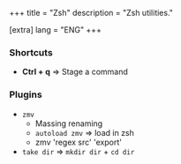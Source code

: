 +++
title = "Zsh"
description = "Zsh utilities."

[extra]
lang = "ENG"
+++

### Shortcuts

  * __Ctrl + q__ => Stage a command

### Plugins

  * `zmv`
    * Massing renaming
    * `autoload zmv` => load in zsh
    * zmv 'regex src' 'export'
  * `take dir` => `mkdir dir` + `cd dir`
